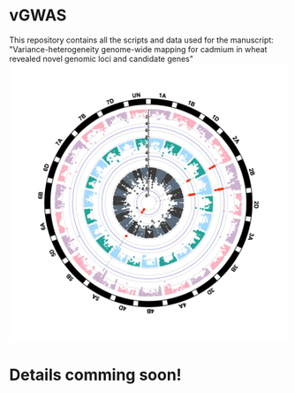 # vGWAS
This repository  contains all the scripts and data used for the manuscript: "Variance-heterogeneity genome-wide mapping for cadmium in wheat revealed novel genomic loci and candidate genes"
![](www/circular_Manhattan_plot.jpg)
# Details comming soon!
